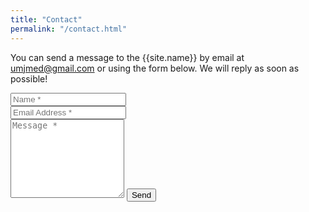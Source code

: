 ```yaml
---
title: "Contact"
permalink: "/contact.html"
---
```


<form action="https://formspree.io/f/mrgjbpky" method="POST">    
<p class="mb-4">You can send a message to the {{site.name}} by email at <a href="mailto:umjmed@gmail.com">umjmed@gmail.com</a> or using the form below. We will reply as soon as possible!</p>
<div class="form-group row">
<div class="col-md-6">
<input class="form-control" type="text" name="name" placeholder="Name *" required>
</div>
<div class="col-md-6">
<input class="form-control" type="email" name="_replyto" placeholder="Email Address *" required>
</div>
</div>
<textarea rows="8" class="form-control mb-3" name="message" placeholder="Message *" required></textarea>    
<input class="btn btn-success" type="submit" value="Send">
</form>
